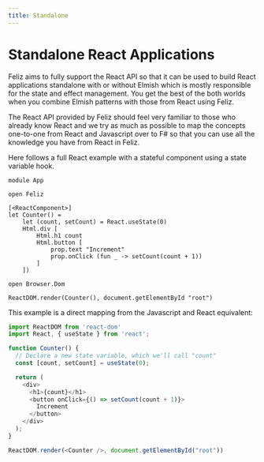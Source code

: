 ```yaml
---
title: Standalone
---
```


# Standalone React Applications

Feliz aims to fully support the React API so that it can be used to build React applications standalone with or without Elmish which is mostly responsible for the state and effect management. You get the best of the both worlds when you combine Elmish patterns with those from React using Feliz.

The React API provided by Feliz should feel very familiar to those who already know React and we try as much as possible to map the concepts one-to-one from React and Javascript over to F# so that you can use all the knowledge you have from React in Feliz.

Here follows a full React example with a stateful component using a state variable hook.

```fsharp:stateful-counter
module App

open Feliz

[<ReactComponent>]
let Counter() =
    let (count, setCount) = React.useState(0)
    Html.div [
        Html.h1 count
        Html.button [
            prop.text "Increment"
            prop.onClick (fun _ -> setCount(count + 1))
        ]
    ])

open Browser.Dom

ReactDOM.render(Counter(), document.getElementById "root")
```
This example is a direct mapping from the Javascript and React equivalent:
```js
import ReactDOM from 'react-dom'
import React, { useState } from 'react';

function Counter() {
  // Declare a new state variable, which we'll call "count"
  const [count, setCount] = useState(0);

  return (
    <div>
      <h1>{count}</h1>
      <button onClick={() => setCount(count + 1)}>
        Increment
      </button>
    </div>
  );
}

ReactDOM.render(<Counter />, document.getElementById("root"))
```